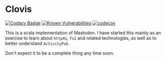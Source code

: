 # Clovis

[![Codacy Badge](https://api.codacy.com/project/badge/Grade/5de11d304f104a5a96c2da15adf45c42)](https://www.codacy.com/app/WellFactored/clovis?utm_source=github.com&amp;utm_medium=referral&amp;utm_content=WellFactored/clovis&amp;utm_campaign=Badge_Grade)
[![Known Vulnerabilities](https://snyk.io/test/github/WellFactored/clovis/badge.svg?targetFile=build.sbt)](https://snyk.io/test/github/WellFactored/clovis?targetFile=build.sbt)
[![codecov](https://codecov.io/gh/WellFactored/clovis/branch/master/graph/badge.svg)](https://codecov.io/gh/WellFactored/clovis)

This is a scala implementation of Mastodon. I have started this mainly as an exercise to learn about
`http4s`, `fs2` and related technologies, as well as to better understand `ActivityPub`. 

Don't expect it to be a complete thing any time soon.
